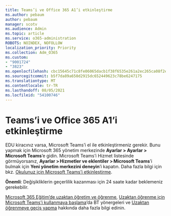 ```yaml
---
title: Teams’i ve Office 365 A1’i etkinleştirme
ms.author: pebaum
author: pebaum
manager: scotv
ms.audience: Admin
ms.topic: article
ms.service: o365-administration
ROBOTS: NOINDEX, NOFOLLOW
localization_priority: Priority
ms.collection: Adm_O365
ms.custom:
- "9001724"
- "3823"
ms.openlocfilehash: cbc15645c71c8fe06065dacb1f38f6535e261a2ec265ca08f2e9aef1e9170fa7
ms.sourcegitcommit: b5f7da89a650d2915dc652449623c78be6247175
ms.translationtype: MT
ms.contentlocale: tr-TR
ms.lasthandoff: 08/05/2021
ms.locfileid: "54100746"
---
```

# <a name="enabling-teams-and-office-365-a1"></a>Teams’i ve Office 365 A1’i etkinleştirme

EDU kiracınız varsa, Microsoft Teams’i el ile etkinleştirmeniz gerekir. Bunu yapmak için Microsoft 365 yönetim merkezinde **Ayarlar > Ayarlar > Microsoft Teams**’e gidin. Microsoft Teams’i Hizmet listesinde görmüyorsanız, **Ayarlar > Hizmetler ve eklentiler > Microsoft Teams**’i bulmak için **Yeni yönetim merkezini deneyin**’i kapatın. Daha fazla bilgi için bkz. [Okulunuz için Microsoft Teams’i etkinleştirme](https://docs.microsoft.com/microsoft-365/education/intune-edu-trial/enable-microsoft-teams#enable-microsoft-teams-for-your-school-1).

**Önemli**: Değişikliklerin geçerlilik kazanması için 24 saate kadar beklemeniz gerekebilir. 

[Microsoft 365 Eğitim’de uzaktan öğretim ve öğrenme](https://support.office.com/article/remote-teaching-and-learning-in-office-365-education-f651ccae-7b65-478b-8366-51bb884025c4), [Uzaktan öğrenme için Microsoft Teams’i kullanmaya başlama](https://docs.microsoft.com/MicrosoftTeams/remote-learning-edu)’da BT yönergeleri ve [Uzaktan öğrenmeye geçiş yapma](https://www.microsoft.com/education/remote-learning) hakkında daha fazla bilgi edinin.